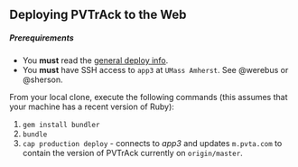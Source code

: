 ## Deploying PVTrAck to the Web

##### Prerequirements
- You **must** read the [general deploy info](README.md).
- You **must** have SSH access to `app3` at `UMass Amherst`. See @werebus or @sherson.

From your local clone, execute the following commands (this assumes that your machine has a recent version of Ruby):

1. `gem install bundler`
2. `bundle`
3. `cap production deploy` - connects to _app3_ and updates `m.pvta.com` to contain the version of PVTrAck currently on `origin/master`.
